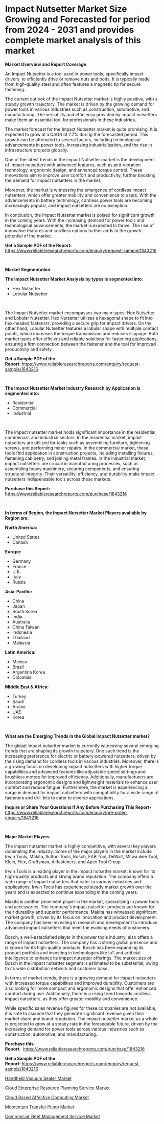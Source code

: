 <p><h1>Impact Nutsetter Market Size Growing and Forecasted for period from 2024 - 2031 and provides complete market analysis of this market</h1></p><p><strong>Market Overview and Report Coverage</strong></p>
<p><p>An Impact Nutsetter is a tool used in power tools, specifically impact drivers, to efficiently drive or remove nuts and bolts. It is typically made from high-quality steel and often features a magnetic tip for secure fastening.</p><p>The current outlook of the Impact Nutsetter market is highly positive, with a steady growth trajectory. The market is driven by the growing demand for power tools in various industries such as construction, automotive, and manufacturing. The versatility and efficiency provided by impact nutsetters make them an essential tool for professionals in these industries.</p><p>The market forecast for the Impact Nutsetter market is quite promising. It is expected to grow at a CAGR of 7.7% during the forecasted period. This growth can be attributed to several factors, including technological advancements in power tools, increasing industrialization, and the rise in infrastructure projects globally.</p><p>One of the latest trends in the Impact Nutsetter market is the development of impact nutsetters with advanced features, such as anti-vibration technology, ergonomic design, and enhanced torque control. These innovations aim to improve user comfort and productivity, further boosting the demand for impact nutsetters in the market.</p><p>Moreover, the market is witnessing the emergence of cordless impact nutsetters, which offer greater mobility and convenience to users. With the advancements in battery technology, cordless power tools are becoming increasingly popular, and impact nutsetters are no exception.</p><p>In conclusion, the Impact Nutsetter market is poised for significant growth in the coming years. With the increasing demand for power tools and technological advancements, the market is expected to thrive. The rise of innovative features and cordless options further adds to the growth potential of the market.</p></p>
<p><strong>Get a Sample PDF of the Report:</strong> <a href="https://www.reliableresearchreports.com/enquiry/request-sample/1843216">https://www.reliableresearchreports.com/enquiry/request-sample/1843216</a></p>
<p>&nbsp;</p>
<p><strong>Market Segmentation</strong></p>
<p><strong>The Impact Nutsetter Market Analysis by types is segmented into:</strong></p>
<p><ul><li>Hex Nutsetter</li><li>Lobular Nutsetter</li></ul></p>
<p>&nbsp;</p>
<p><p>The Impact Nutsetter market encompasses two main types: Hex Nutsetter and Lobular Nutsetter. Hex Nutsetter utilizes a hexagonal shape to fit into hex-headed fasteners, providing a secure grip for impact drivers. On the other hand, Lobular Nutsetter features a lobular shape with multiple contact points, which increases the torque transmission and reduces slippage. Both market types offer efficient and reliable solutions for fastening applications, ensuring a firm connection between the fastener and the tool for improved productivity and safety.</p></p>
<p><strong>Get a Sample PDF of the Report:</strong>&nbsp;<a href="https://www.reliableresearchreports.com/enquiry/request-sample/1843216">https://www.reliableresearchreports.com/enquiry/request-sample/1843216</a></p>
<p>&nbsp;</p>
<p><strong>The Impact Nutsetter Market Industry Research by Application is segmented into:</strong></p>
<p><ul><li>Residential</li><li>Commercial</li><li>Industrial</li></ul></p>
<p>&nbsp;</p>
<p><p>The impact nutsetter market holds significant importance in the residential, commercial, and industrial sectors. In the residential market, impact nutsetters are utilized for tasks such as assembling furniture, tightening screws, and performing minor repairs. In the commercial market, these tools find application in construction projects, including installing fixtures, fastening cabinetry, and joining metal frames. In the industrial market, impact nutsetters are crucial in manufacturing processes, such as assembling heavy machinery, securing components, and ensuring structural integrity. Their versatility, efficiency, and durability make impact nutsetters indispensable tools across these markets.</p></p>
<p><strong>Purchase this Report:</strong>&nbsp; <a href="https://www.reliableresearchreports.com/purchase/1843216">https://www.reliableresearchreports.com/purchase/1843216</a></p>
<p>&nbsp;</p>
<p><strong>In terms of Region, the Impact Nutsetter Market Players available by Region are:</strong></p>
<p>
    <p> <strong> North America: </strong>
        <ul>
            <li>United States</li>
            <li>Canada</li>
        </ul>
        </p> 
    <p> <strong> Europe: </strong>
        <ul>
            <li>Germany</li>
            <li>France</li>
            <li>U.K.</li>
            <li>Italy</li>
            <li>Russia</li>
        </ul>
        </p> 
    <p> <strong> Asia-Pacific: </strong>
        <ul>
            <li>China</li>
            <li>Japan</li>
            <li>South Korea</li>
            <li>India</li>
            <li>Australia</li>
            <li>China Taiwan</li>
            <li>Indonesia</li>
            <li>Thailand</li>
            <li>Malaysia</li>
        </ul>
        </p> 
    <p> <strong> Latin America: </strong>
        <ul>
            <li>Mexico</li>
            <li>Brazil</li>
            <li>Argentina Korea</li>
            <li>Colombia</li>
        </ul>
        </p> 
    <p> <strong> Middle East & Africa: </strong>
        <ul>
            <li>Turkey</li>
            <li>Saudi</li>
            <li>Arabia</li>
            <li>UAE</li>
            <li>Korea</li>
        </ul>
    </p>
    </p>
<p>&nbsp;</p>
<p><strong>What are the Emerging Trends in the Global Impact Nutsetter market?</strong></p>
<p><p>The global impact nutsetter market is currently witnessing several emerging trends that are shaping its growth trajectory. One such trend is the increasing preference for electric or battery-powered nutsetters, driven by the rising demand for cordless tools in various industries. Moreover, there is a growing focus on developing impact nutsetters with higher torque capabilities and advanced features like adjustable speed settings and brushless motors for improved efficiency. Additionally, manufacturers are incorporating ergonomic designs and lightweight materials to enhance user comfort and reduce fatigue. Furthermore, the market is experiencing a surge in demand for impact nutsetters with compatibility for a wide range of fasteners and drill bits to cater to diverse applications.</p></p>
<p><strong>Inquire or Share Your Questions If Any Before Purchasing This Report</strong>- <a href="https://www.reliableresearchreports.com/enquiry/pre-order-enquiry/1843216">https://www.reliableresearchreports.com/enquiry/pre-order-enquiry/1843216</a></p>
<p>&nbsp;</p>
<p><strong>Major Market Players</strong></p>
<p><p>The impact nutsetter market is highly competitive, with several key players dominating the industry. Some of the major players in the market include Irwin Tools, Makita, Sutton Tools, Bosch, EAB Tool, DeWalt, Milwaukee Tool, Klein, Flex, Craftsman, Allfasteners, and Apex Tool Group. </p><p>Irwin Tools is a leading player in the impact nutsetter market, known for its high-quality products and strong brand reputation. The company offers a wide range of impact nutsetters that cater to various industries and applications. Irwin Tools has experienced steady market growth over the years and is expected to continue expanding in the coming years. </p><p>Makita is another prominent player in the market, specializing in power tools and accessories. The company's impact nutsetter products are known for their durability and superior performance. Makita has witnessed significant market growth, driven by its focus on innovation and product development. The company has been investing in research and development to introduce advanced impact nutsetters that meet the evolving needs of customers.</p><p>Bosch, a well-established player in the power tools industry, also offers a range of impact nutsetters. The company has a strong global presence and is known for its high-quality products. Bosch has been expanding its product portfolio and investing in technologies like IoT and artificial intelligence to enhance its impact nutsetter offerings. The market size of Bosch in the impact nutsetter segment is estimated to be substantial, owing to its wide distribution network and customer base.</p><p>In terms of market trends, there is a growing demand for impact nutsetters with increased torque capabilities and improved durability. Customers are also looking for more compact and ergonomic designs that offer enhanced comfort during use. Additionally, there is a rising trend towards cordless impact nutsetters, as they offer greater mobility and convenience.</p><p>While specific sales revenue figures for these companies are not available, it is safe to assume that they generate significant revenue given their market share and brand reputation. The impact nutsetter market as a whole is projected to grow at a steady rate in the foreseeable future, driven by the increasing demand for power tools across various industries such as construction, automotive, and manufacturing.</p></p>
<p><strong>Purchase this Report:</strong>&nbsp;&nbsp;<a href="https://www.reliableresearchreports.com/purchase/1843216">https://www.reliableresearchreports.com/purchase/1843216</a></p>
<p></p>
<p><strong>Get a Sample PDF of the Report:</strong>&nbsp;<a href="https://www.reliableresearchreports.com/enquiry/request-sample/1843216">https://www.reliableresearchreports.com/enquiry/request-sample/1843216</a></p>
<p><p><a href="https://github.com/markusgodoy/Market-Research-Report-List-1/blob/main/handheld-vacuum-sealer-market.md">Handheld Vacuum Sealer Market</a></p><p><a href="https://medium.com/@emilypena1936/decoding-cloud-enterprise-resource-planning-service-market-metrics-market-share-trends-and-f12757be8fd0">Cloud Enterprise Resource Planning Service Market</a></p><p><a href="https://medium.com/@emilypena1936/cloud-based-affective-computing-market-size-and-market-trends-complete-industry-overview-2023-to-14ef42e236ec">Cloud Based Affective Computing Market</a></p><p><a href="https://github.com/nathandecarvalho/Market-Research-Report-List-1/blob/main/momentum-transfer-pump-market.md">Momentum Transfer Pump Market</a></p><p><a href="https://medium.com/@emilypena1936/commercial-fleet-management-service-market-share-evolution-and-market-growth-trends-2023-2030-6731fcf872c7">Commercial Fleet Management Service Market</a></p></p>